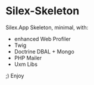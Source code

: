 # Silex-Skeleton

Silex.App Skeleton, minimal, with:
* enhanced Web Profiler
* Twig
* Doctrine DBAL + Mongo
* PHP Mailer
* Uxm Libs

;) Enjoy
